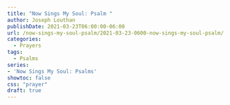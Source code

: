 ```yaml
---
title: "Now Sings My Soul: Psalm "
author: Joseph Louthan
publishDate: 2021-03-23T06:00:00-06:00
url: /now-sings-my-soul-psalm/2021-03-23-0600-now-sings-my-soul-psalm/
categories:
  - Prayers
tags:
  - Psalms
series:
- 'Now Sings My Soul: Psalms'
showtoc: false
css: "prayer"
draft: true
---
```

<div style="font-variant: small-caps;">

</div>

```text
```